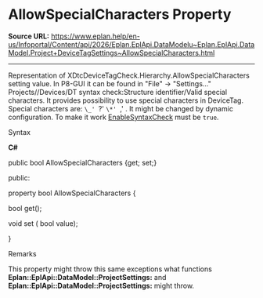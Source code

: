 # AllowSpecialCharacters Property

**Source URL:** https://www.eplan.help/en-us/Infoportal/Content/api/2026/Eplan.EplApi.DataModelu~Eplan.EplApi.DataModel.Project+DeviceTagSettings~AllowSpecialCharacters.html

---

Representation of XDtcDeviceTagCheck.Hierarchy.AllowSpecialCharacters setting value. In P8-GUI it can be found in "File" -> "Settings..." Projects/<project>/Devices/DT syntax check:Structure identifier/Valid special characters. It provides possibility to use special characters in DeviceTag. Special characters are: `\_' `?' `\*' `,' . It might be changed by dynamic configuration. To make it work [EnableSyntaxCheck](Eplan.EplApi.DataModelu~Eplan.EplApi.DataModel.Project+DeviceTagSettings~EnableSyntaxCheck.html) must be `true`.

Syntax

**C#**



public bool AllowSpecialCharacters {get; set;}

public:

property bool AllowSpecialCharacters {

   bool get();

   void set (    bool value);

}


Remarks

This property might throw this same exceptions what functions **Eplan::EplApi::DataModel::ProjectSettings:** and **Eplan::EplApi::DataModel::ProjectSettings:** might throw.
